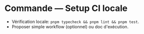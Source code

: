 # Commande — Setup CI locale

- Vérification locale: `pnpm typecheck && pnpm lint && pnpm test`.
- Proposer simple workflow (optionnel) ou doc d'exécution.
